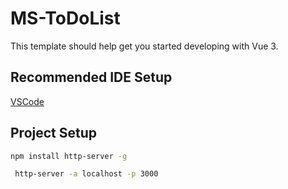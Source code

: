 # MS-ToDoList

This template should help get you started developing with Vue 3.

## Recommended IDE Setup

[VSCode](https://code.visualstudio.com/) 

## Project Setup

```sh
npm install http-server -g
```

```sh
 http-server -a localhost -p 3000
```
